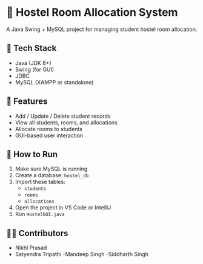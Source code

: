 # 🏨 Hostel Room Allocation System

A Java Swing + MySQL project for managing student hostel room allocation.

## 🔧 Tech Stack
- Java (JDK 8+)
- Swing (for GUI)
- JDBC
- MySQL (XAMPP or standalone)

## 🧠 Features
- Add / Update / Delete student records
- View all students, rooms, and allocations
- Allocate rooms to students
- GUI-based user interaction

## 🚀 How to Run

1. Make sure MySQL is running
2. Create a database: `hostel_db`
3. Import these tables:
   - `students`
   - `rooms`
   - `allocations`
4. Open the project in VS Code or IntelliJ
5. Run `HostelGUI.java`


## 👨‍💻 Contributors
- Nikhl Prasad
- Satyendra Tripathi
-Mandeep Singh
-Siddharth Singh
